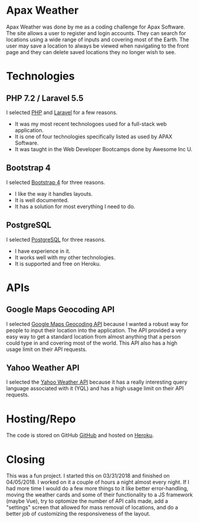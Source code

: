 # Apax Weather
Apax Weather was done by me as a coding challenge for Apax Software. The site allows a user to register and login accounts. They can search for locations using a wide range of inputs and covering most of the Earth. The user may save a location to always be viewed when navigating to the front page and they can delete saved locations they no longer wish to see.

# Technologies
## PHP 7.2 / Laravel 5.5
I selected [PHP](http://www.php.net/) and [Laravel](https://laravel.com/docs/5.5) for a few reasons.
* It was my most recent technologoes used for a full-stack web application.
* It is one of four technologies specifically listed as used by APAX Software.
* It was taught in the Web Developer Bootcamps done by Awesome Inc U.

## Bootstrap 4
I selected [Bootstrap 4](https://getbootstrap.com/docs/4.0/getting-started/introduction/) for three reasons.
* I like the way it handles layouts.
* It is well documented.
* It has a solution for most everything I need to do.

## PostgreSQL
I selected [PostgreSQL](https://www.postgresql.org/) for three reasons.
* I have experience in it.
* It works well with my other technologies.
* It is supported and free on Heroku.

# APIs
## Google Maps Geocoding API
I selected [Google Maps Geocoding API](https://developers.google.com/maps/documentation/geocoding/intro) because I wanted a robust way for people to input their location into the application. The API provided a very easy way to get a standard location from almost anything that a person could type in and covering most of the world. This API also has a high usage limit on their API requests.

## Yahoo Weather API
I selected the [Yahoo Weather API](https://developer.yahoo.com/weather/) because it has a really interesting query language associated with it (YQL) and has a high usage limit on their API requests.

# Hosting/Repo
The code is stored on GitHub [GitHub](https://github.com/heath-w/apax_weather) and hosted on [Heroku](https://apax-weather.herokuapp.com/).

# Closing
This was a fun project. I started this on 03/31/2018 and finished on 04/05/2018. I worked on it a couple of hours a night almost every night. If I had more time I would do a few more things to it like better error-handling, moving the weather cards and some of their functionality to a JS framework (maybe Vue), try to optomize the number of API calls made, add a "settings" screen that allowed for mass removal of locations, and do a better job of customizing the responsiveness of the layout.






